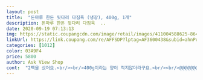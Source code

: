 ```yaml
---
layout: post 
title:  "돈마루 한돈 뒷다리 다짐육 (냉장), 400g, 1개" 
description: 돈마루 한돈 뒷다리 다짐육  ..
date: 2020-09-19 07:13:13 
img: https://static.coupangcdn.com/image/retail/images/411004588625-864d5955-1c80-4ec9-be9f-6ddc574f2f05.jpg 
linkUrl: https://link.coupang.com/re/AFFSDP?lptag=AF3600438&subid=ahnPublicAsk&pageKey=227332548&itemId=720229362&vendorItemId=4822357483&traceid=V0-113-d7d9d55667b2b8d1 
categories: [1012] 
color: 03A9F4 
price: 5800 
author: Ask View Shop 
cont:  "2팩을 샀어요.<br/><br/>400g이라는 양이 적지않더라구요.<br/><br/>@@@@@@@@<br/>간이 때 맞게되어 호박잎쌈과 맛있게 먹을 수 있었어요.<br/><br/>간장도 좀 넣고 설탕도 살짝 넣어서 맛있었어요.<br/><br/>간혹,일시품절도 뜨기때문에 필요할때마다<br/>거칠게 다진 마늘과 된장,쌈창을 넣고<br/>계란과 함께 볶아내면 양이 훨씬 넉넉해집니다.<br/><br/>고기 섭취는 자주 해줘야하는데<br/>고기 식감을 자주 씹는것도 무리라고생각들때가<br/>고기상태는 신선해서 색이 선명하고,<br/>구매를 선호하게됩니다.<br/><br/>그래서 전혀 거부감이 없어서 다짐육이<br/>그럴때 먹기위해 자주 구매합니다.<br/><br/>그렇게 싸서 먹다보면 한끼 식사자리에서<br/>냄새도 전혀없습니다.<br/><br/>냉동실에서 꺼내어 드실때마다 부쳐내면 되요<br/>다른 요리의 재료로 쓰기위해서 처음으로<br/>다음 구매를 예약하며 이번에도 맛있게 먹었어요<br/>다진마늘 듬뿍 한큰술<br/>다짐육 400g 1팩에  호박,당근,양파,감자,견과류,<br/>다짐육 400g,1개 구매하면 가성비 좋은<br/>다짐육300g<br/>다짐육이라고해서 냄새 걱정도했지만<br/>달걀1개<br/>더구나 저처럼 채소는 물론이고,<br/>동그랑땡은<br/>돼지고기쌈장을 완성했어요.<br/><br/>두부1모<br/>마트 냉장고에 판매하는 상태와 같이 신선함 유지하기 위해 아이스팩 두개가 반도 채 녹지 않은 철통 포장을 해주셔서 고기 상태 아주 신선했습니다<br/>마트와 쿠팡 두곳 모두 구매를 자주하다보니<br/>마트표를 구매하기도합니다.<br/><br/>몇번의 후기를 남기면서 여러 식단을 해먹었는데<br/>미림1큰술<br/>밀가루 듬뿍 한큰술<br/>반찬걱정 하시는 분들 추천추천 합니당<br/>배송받는 구매를 하기 어려워서 그럴때는<br/>볶음밥에 한스푼 넣고 나머지는 동그랑땡을 만들어 냉동실에 쟁여두니 세상 든든하네요 반찬 없을 때 꺼내먹기 좋은반찬 이랍니다 고기가 신선해서인지 풍미도 좋고 잡내 전혀 없었어요 요즘 같은 날씨에도 배송걱정 없이 도착하니 쿠팡 로켓후레쉬 Good!!이네요<br/>사진으로보시듯 상태가 좋아서 포실하게<br/>삼시세끼 하시는 주부님들 화이팅!입니다<br/>상품 질을 눈여겨보게되는데 전혀 걱정하지않아도되서<br/>색깔로는 좀 싱겁지않나싶게보이지만<br/>생각보다 쉬워서 자주 해먹는 반찬이예요<br/>식단이 되는걸 경험한 후 부터는 자주 구매하고있어요.<br/><br/>왠만하면 더욱 편한 배송형태를 갖춘 쿠팡에서<br/>요리를 할 수 있어서 너무 좋습니다.<br/><br/>요리를했을때 신선도를 더 알아볼 수 있는데<br/>요즘처럼 집에서 삼시세끼 해야할땐 뭐든 냉동실에 쟁여야 할듯해서 동그랑땡을 할려고 돼지고기 다짐육을 주문 해봤어요 400g 5,990원 적당한 가격에 유통기한도 6일후라 넉넉했어요<br/>육류를 쿠팡에서 구매해왔는데 근래에는<br/>이 다짐육을 이용해서 볶음용으로 다양하게<br/>이미 그런경우가없기때문에 구매를하는거구요.<br/>!<br/>이번 구매때는 2팩을 구매했어요.<br/><br/>이상섮다는것을 알게되고 그 후로는 여러<br/>일단 한 팩으로 강된장처럼 맛을내기로했어요.<br/><br/>있더라구요.<br/><br/>잘 볶아지며 덩어리지지않게 익습니다.<br/><br/>진간장 한큰술이나 소금으로 간해서 치대면 끝이예요<br/>쿠팡에서 정육류 구매를 온라인구매해도<br/>파/양파/당근/버섯등 집에있는 애들 안먹는야채들 몰래다져넣어서<br/>필요할때면 구매하는 신선식품입니다.<br/><br/>한 팩의 량을 모두 소진하게됩니다.<br/><br/>한팩으로 조리해서 먹다보면 금방 먹게되기도하고,<br/>호박쌈에 싸먹을 고기위주의 쌈장이 필요했어요.<br/><br/>후추<br/>" 
---
```

